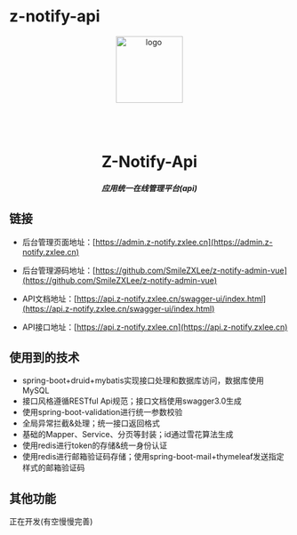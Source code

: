 # z-notify-api
<p align="center">
    <img alt="logo" src="https://admin.z-notify.zxlee.cn/logo.png" width="120" height="120" style="margin-bottom: 50px;">
</p>
<h1 align="center">Z-Notify-Api</h1>
<h5 align="center">应用统一在线管理平台(api)</h5>

## 链接

* 后台管理页面地址：[https://admin.z-notify.zxlee.cn](https://admin.z-notify.zxlee.cn)

* 后台管理源码地址：[https://github.com/SmileZXLee/z-notify-admin-vue](https://github.com/SmileZXLee/z-notify-admin-vue)

* API文档地址：[https://api.z-notify.zxlee.cn/swagger-ui/index.html](https://api.z-notify.zxlee.cn/swagger-ui/index.html)

* API接口地址：[https://api.z-notify.zxlee.cn](https://api.z-notify.zxlee.cn)

## 使用到的技术
* spring-boot+druid+mybatis实现接口处理和数据库访问，数据库使用MySQL
* 接口风格遵循RESTful Api规范；接口文档使用swagger3.0生成
* 使用spring-boot-validation进行统一参数校验
* 全局异常拦截&处理；统一接口返回格式
* 基础的Mapper、Service、分页等封装；id通过雪花算法生成
* 使用redis进行token的存储&统一身份认证
* 使用redis进行邮箱验证码存储；使用spring-boot-mail+thymeleaf发送指定样式的邮箱验证码

## 其他功能
正在开发(有空慢慢完善)
